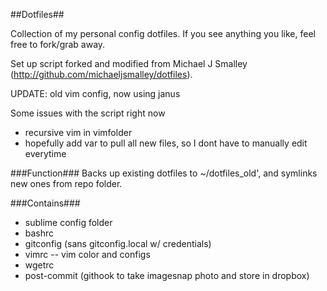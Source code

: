 ##Dotfiles##

Collection of my personal config dotfiles. 
If you see anything you like, feel free to fork/grab away.

Set up script forked and modified from Michael J Smalley
(http://github.com/michaeljsmalley/dotfiles).

UPDATE: old vim config, now using janus

Some issues with the script right now
- recursive vim in vimfolder
- hopefully add var to pull all new files,
 so I dont have to manually edit everytime

###Function###
Backs up existing dotfiles to ~/dotfiles_old', and symlinks
new ones from repo folder.

###Contains###
- sublime config folder
- bashrc
- gitconfig (sans gitconfig.local w/ credentials)
- vimrc
-- vim color and configs
- wgetrc
- post-commit (githook to take imagesnap photo and store in dropbox)
